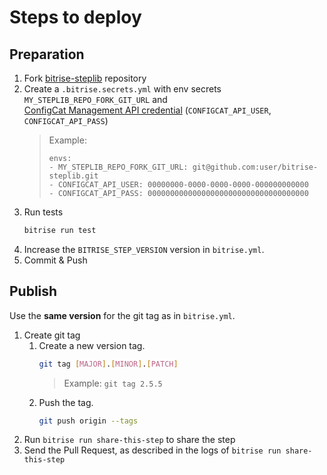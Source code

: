# Steps to deploy
## Preparation
1. Fork [bitrise-steplib](https://github.com/bitrise-io/bitrise-steplib) repository
2. Create a `.bitrise.secrets.yml` with env secrets `MY_STEPLIB_REPO_FORK_GIT_URL` and  
   [ConfigCat Management API credential](https://app.configcat.com/my-account/public-api-credentials) (`CONFIGCAT_API_USER`, `CONFIGCAT_API_PASS`)  
    > Example:
    > ```
    > envs:
    > - MY_STEPLIB_REPO_FORK_GIT_URL: git@github.com:user/bitrise-steplib.git
    > - CONFIGCAT_API_USER: 00000000-0000-0000-0000-000000000000
    > - CONFIGCAT_API_PASS: 000000000000000000000000000000000000
    > ```   
3. Run tests
   ```bash
   bitrise run test
   ```
3. Increase the `BITRISE_STEP_VERSION` version in `bitrise.yml`.
4. Commit & Push
## Publish
Use the **same version** for the git tag as in `bitrise.yml`.
1. Create git tag
    1. Create a new version tag.
       ```bash
       git tag [MAJOR].[MINOR].[PATCH]
       ```
       > Example: `git tag 2.5.5`
    2. Push the tag.
       ```bash
       git push origin --tags
       ``` 
2. Run `bitrise run share-this-step` to share the step
3. Send the Pull Request, as described in the logs of `bitrise run share-this-step`
